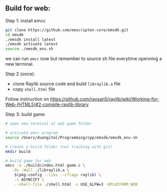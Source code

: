 ## Build for web:

Step 1: install emcc

```bash
git clone https://github.com/emscripten-core/emsdk.git
cd emsdk
./emsdk install latest
./emsdk activate latest
source ./emsdk_env.sh
```

we can run `emcc` now but remember to source sh file everytime openning a new
terminal.

Step 2 (once):

- clone Raylib source code and build `libraylib.a` file
- copy `shell.html` file

Follow instruction on
https://github.com/raysan5/raylib/wiki/Working-for-Web-(HTML5)#2-compile-raylib-library

Step 3: build game

```bash
# open new terminal at web game folder 

# activate emcc program
source /Users/duongital/Programming/cpp/emsdk/emsdk_env.sh 

# create a build folder (not tracking with git)
mkdir build 

# build game for web
emcc -o ./build/index.html game.c \
   -Os -Wall ./libraylib.a \
    $(pkg-config --libs --cflags raylib) \
    -s ASYNCIFY \
    --shell-file ./shell.html -s USE_GLFW=3 -DPLATFORM_WEB
```
